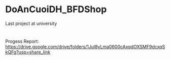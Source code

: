 # DoAnCuoiDH_BFDShop
Last project at university
#
Progess Report: https://drive.google.com/drive/folders/1Jul8yLma0600cAxqdOXSMF9dcxqSkQFg?usp=share_link
